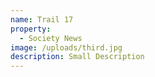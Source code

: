 ```yaml
---
name: Trail 17
property:
  - Society News
image: /uploads/third.jpg
description: Small Description
---
```

